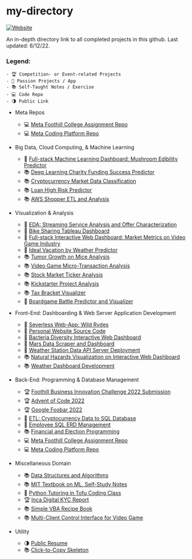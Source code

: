 # my-directory
[![Website](https://img.shields.io/badge/Return%20to-Featured%20Projects-orange?style=flat-square&logo=appveyor)](https://github.com/cdenq)

An in-depth directory link to all completed projects in this github. Last updated: 6/12/22.

### Legend: 
    - 🏆 Competition- or Event-related Projects
    - 💙 Passion Projects / App
    - 📚 Self-Taught Notes / Exercise
    - 💻 Code Repo
    - 🌗 Public Link

- Meta Repos
    - 💻 [Meta Foothill College Assignment Repo](https://github.com/cdenq/my-foothill-college-repo)
    - 💻 [Meta Coding Platform Repo](https://github.com/cdenq/my-meta-coding-repo)

- Big Data, Cloud Computing, & Machine Learning
    - 💙 [Full-stack Machine Learning Dashboard: Mushroom Edibility Predictor](https://github.com/cdenq/mushroom-edibility-predictor-web-app)
    - 📚 [Deep Learning Charity Funding Success Predictor](https://github.com/cdenq/charity-funding-success-predictor)
    - 📚 [Cryptocurrency Market Data Classification](https://github.com/cdenq/cryptocurrency-market-data-classification)
    - 📚 [Loan High Risk Predictor](https://github.com/cdenq/loan-high-risk-predicter)
    - 📚 [AWS Shopper ETL and Analysis](https://github.com/cdenq/aws-cloud-etl-shopper-data-analysis)

- Visualization & Analysis
    - 💙 [EDA: Streaming Service Analysis and Offer Characterization](https://github.com/cdenq/streaming-service-analysis-and-offer-characterization)
    - 💙 [Bike Sharing Tableau Dashboard](https://github.com/cdenq/bike-sharing-tableau-dashboard)
    - 💙 [Full-stack Interactive Web Dashboard: Market Metrics on Video Game Industry](https://github.com/cdenq/web-dashboard-of-video-game-industry)
    - 💙 [Ideal Vacation by Weather Predictor](https://github.com/cdenq/ideal-vacation-by-weather-predictor)
    - 📚 [Tumor Growth on Mice Analysis](https://github.com/cdenq/tumor-growth-on-mice-analysis)
    - 📚 [Video Game Micro-Transaction Analysis](https://github.com/cdenq/video-game-micro-transaction-analysis)
    - 📚 [Stock Market Ticker Analysis](https://github.com/cdenq/stock-market-ticker-analysis)
    - 📚 [Kickstarter Project Analysis](https://github.com/cdenq/kickstarter-project-analysis)
    - 📚 [Tax Bracket Visualizer](https://github.com/cdenq/tax-bracket-visualization)
    - 💙 [Boardgame Battle Predictor and Visualizer](https://github.com/cdenq/boardgame-battle-predictor-visualizer)

- Front-End: Dashboarding & Web Server Application Development
    - 💙 [Severless Web-App: Wild Rydes](https://github.com/cdenq/wild-rydes-server-less-web-app)
    - 💙 [Personal Website Source Code](https://github.com/cdenq/cdenq.github.io)
    - 💙 [Bacteria Diversity Interactive Web Dashboard](https://github.com/cdenq/bacteria-diversity-interactive-web-dashboard)
    - 💙 [Mars Data Scraper and Dashboard](https://github.com/cdenq/mars-data-scraper-and-dashboard)
    - 💙 [Weather Station Data API Server Deployment](https://github.com/cdenq/weather-station-data-api-deployment)
    - 📚 [Natural Hazards Visualization on Interactive Web Dashboard](https://github.com/cdenq/natural-hazard-visualization-interactive-web-dashboard)
    - 📚 [Weather Dashboard Development](https://github.com/cdenq/web-dashboard-on-weather-data) 

- Back-End: Programming & Database Management
    - 🏆 [Foothill Business Innovation Challenge 2022 Submission](https://github.com/cdenq/foothill-business-innovation-challenge-2022)
    - 🏆 [Advent of Code 2022](https://github.com/cdenq/my-advent-of-code-2021-solves)
    - 🏆 [Google Foobar 2022](https://github.com/cdenq/my-google-foobar-solves)
    - 💙 [ETL: Cryptocurrency Data to SQL Database](https://github.com/cdenq/etl-pipeline-on-crypto-data)
    - 💙 [Employee SQL ERD Management](https://github.com/cdenq/employee-sql-erd-management)
    - 📚 [Financial and Election Programming](https://github.com/cdenq/financial-and-election-data-programming)
    - 💻 [Meta Foothill College Assignment Repo](https://github.com/cdenq/my-foothill-college-repo)
    - 💻 [Meta Coding Platform Repo](https://github.com/cdenq/my-meta-coding-repo)

- Miscellaneous Domain
    - 📚 [Data Structures and Algorithms](https://github.com/cdenq/my-ds-algo-repo)
    - 📚 [MIT Textbook on ML, Self-Study Notes](https://github.com/cdenq/my-machine-learning-mit-book-study)
    - 💙 [Python Tutoring in Tofu Coding Class](https://github.com/cdenq/tofu-coding-class)
    - 🏆 [Inca Digital KYC Report](https://github.com/cdenq/inca-digital-remittance-kyc-report)
    - 📚 [Simple VBA Recipe Book](https://github.com/cdenq/simple-vba-recipe-book)
    - 📚 [Multi-Client Control Interface for Video Game](https://github.com/cdenq/videogame-multi-client-control-interface)

- Utility
    - 🌗 [Public Resume](https://github.com/cdenq/denq-resume)
    - 📚 [Click-to-Copy Skeleton](https://github.com/cdenq/click-to-copy-skeleton)
